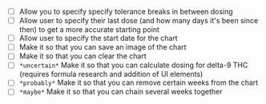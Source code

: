 - [ ] Allow you to specify specify tolerance breaks in between dosing
- [ ] Allow user to specify their last dose (and how many days it's been since then) to get a more accurate starting point
- [ ] Allow user to specify the start date for the chart
- [ ] Make it so that you can save an image of the chart
- [ ] Make it so that you can clear the chart
- [ ] `*uncertain*` Make it so that you can calculate dosing for delta-9 THC (requires formula research and addition of UI elements)
- [ ] `*probably*` Make it so that you can remove certain weeks from the chart
- [ ] `*maybe*` Make it so that you can chain several weeks together
